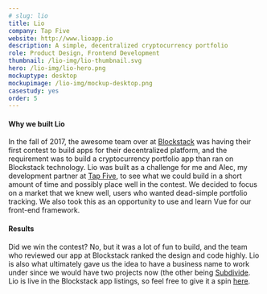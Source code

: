 ```yaml
---
# slug: lio
title: Lio
company: Tap Five
website: http://www.lioapp.io
description: A simple, decentralized cryptocurrency portfolio
role: Product Design, Frontend Development
thumbnail: /lio-img/lio-thumbnail.svg
hero: /lio-img/lio-hero.png
mockuptype: desktop
mockupimage: /lio-img/mockup-desktop.png
casestudy: yes
order: 5
---
```


#### Why we built Lio

In the fall of 2017, the awesome team over at [Blockstack](https://blockstack.org) was having their first contest to build apps for their decentralized platform, and the requirement was to build a cryptocurrency portfolio app than ran on Blockstack technology. Lio was built as a challenge for me and Alec, my development partner at [Tap Five](https://tapfive.io), to see what we could build in a short amount of time and possibly place well in the contest. We decided to focus on a market that we knew well, users who wanted dead-simple portfolio tracking. We also took this as an opportunity to use and learn Vue for our front-end framework.

<!-- #### The Process
To work at a quick pace, basic designs were made in Sketch, shared and approved in Abstract, and then iterated upon in the code. For the development process, Alec focused on getting the app code structure solid -->

<!-- ##### The Landing Page

##### The Portfolio Overview

##### The Breakdowns

##### The History Page -->

#### Results

Did we win the contest? No, but it was a lot of fun to build, and the team who reviewed our app at Blockstack ranked the design and code highly.
Lio is also what ultimately gave us the idea to have a business name to work under since we would have two projects now (the other being [Subdivide](/project/subdivide). Lio is live in the Blockstack app listings, so feel free to give it a spin [here](https://lioapp.io).

<!-- ![Alternative text](/lio-img/lio-cover.png) -->
